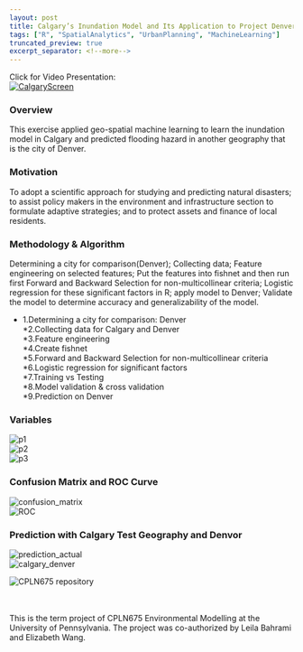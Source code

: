 ```yaml
---
layout: post
title: Calgary’s Inundation Model and Its Application to Project Denver’s Flood Risks
tags: ["R", "SpatialAnalytics", "UrbanPlanning", "MachineLearning"]
truncated_preview: true
excerpt_separator: <!--more-->
---
```

Click for Video Presentation: <br>
[<img src="{{site.baseurl | prepend: site.url}}/portfolio/image/CPLN675/calgary_screen.png" alt="CalgaryScreen"/>](https://www.youtube.com/watch?v=sw-GyF2KQ1M&t)

### Overview <br>

This exercise applied geo-spatial machine learning to learn the inundation model in Calgary and predicted flooding hazard in another geography that is the city of Denver. <br><!--more-->

### Motivation <br>
To adopt a scientific approach for studying and predicting natural disasters; to
assist policy makers in the environment and infrastructure section to formulate adaptive
strategies; and to protect assets and finance of local residents. <br>

### Methodology & Algorithm <br>
Determining a city for comparison(Denver); Collecting
data; Feature engineering on selected features; Put the features into fishnet and then run first
Forward and Backward Selection for non-multicollinear criteria; Logistic regression for these
significant factors in R; apply model to Denver; Validate the model to determine accuracy and
generalizability of the model.<br>

* 1.Determining a city for comparison: Denver<br>
*2.Collecting data for Calgary and Denver<br>
*3.Feature engineering<br>
*4.Create fishnet<br>
*5.Forward and Backward Selection for non-multicollinear criteria<br>
*6.Logistic regression for significant factors<br>
*7.Training vs Testing<br>
*8.Model validation & cross validation<br>
*9.Prediction on Denver<br>

### Variables <br>

<img src="{{site.baseurl | prepend: site.url}}/portfolio/image/CPLN675/p1.png" alt="p1"/> <br>
<img src="{{site.baseurl | prepend: site.url}}/portfolio/image/CPLN675/p2.png" alt="p2"/> <br>
<img src="{{site.baseurl | prepend: site.url}}/portfolio/image/CPLN675/p3.png" alt="p3"/> <br>

### Confusion Matrix and ROC Curve <br>

<img src="{{site.baseurl | prepend: site.url}}/portfolio/image/CPLN675/p_confusion_matrix.png" alt="confusion_matrix"/> <br>
<img src="{{site.baseurl | prepend: site.url}}/portfolio/image/CPLN675/p_ROC.png" alt="ROC"/> <br>

### Prediction with Calgary Test Geography and Denvor <br>

<img src="{{site.baseurl | prepend: site.url}}/portfolio/image/CPLN675/p_prediction_actual.png" alt="prediction_actual"/> <br>
<img src="{{site.baseurl | prepend: site.url}}/portfolio/image/CPLN675/p_calgary_denver.png" alt="calgary_denver"/> <br>

![CPLN675 repository](https://github.com/elizabeth3714/CPLN675) <br>

<br>
<br>

<div class="message">
  This is the term project of CPLN675 Environmental Modelling at the University of Pennsylvania. The project
  was co-authorized by Leila Bahrami and Elizabeth Wang. <br>
</div>
